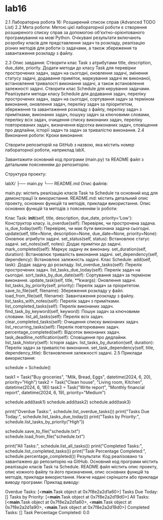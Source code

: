 # lab16
2.1 Лабораторна робота 16: Розширений список справ (Advanced TODO List)
2.2 Мета роботи:
Метою цієї лабораторної роботи є створення розширеного списку справ за допомогою об'єктно-орієнтованого програмування на мові Python. Очікувані результати включають розробку класів для представлення задач та розкладу, реалізацію різних методів для роботи із задачами, а також збереження та завантаження розкладу з файлу.

2.3 Опис завдання:
Створити клас Task з атрибутами title, description, due_date, priority.
Додати методи до класу Task для перевірки прострочених задач, задач на сьогодні, оновлення задачі, змінення статусу задачі, додавання приміток, маркування задачі як виконаної, встановлення тривалості виконання задачі, а також встановлення залежності задачі.
Створити клас Schedule для керування задачами.
Реалізувати методи класу Schedule для додавання задач, переліку прострочених задач, задач на сьогодні, сортування задач за терміном виконання, оновлення задач, переліку задач за пріоритетом, збереження та завантаження розкладу з файлу, переліку задач з примітками, виконаних задач, пошуку задач за ключовими словами, переліку всіх задач, очищення списку виконаних задач, переліку повторюваних задач, визначення відсотка виконаних задач, сповіщення про дедлайни, історії задач та задач за тривалістю виконання.
2.4 Виконання роботи:
Кроки виконання:

Створити репозиторій на GitHub з назвою, яка містить номер лабораторної роботи, наприклад labX.

Завантажити основний код програми (main.py) та README файл з детальним поясненням до репозиторію.

Структура проекту:


labX/
├── main.py
└── README.md
Опис файлів:

main.py: містить реалізацію класів Task та Schedule та основний код для демонстрації їх використання.
README.md: містить детальний опис проекту, основних функцій та методів, приклади використання.
Опис основних функцій та методів з поясненням їх роботи:

Клас Task:
__init__(self, title, description, due_date, priority='Low'): Конструктор класу.
is_overdue(self): Перевіряє, чи прострочена задача.
is_due_today(self): Перевіряє, чи має бути виконана задача сьогодні.
update(self, title=None, description=None, due_date=None, priority=None): Оновлює атрибути задачі.
set_status(self, status): Встановлює статус задачі.
set_notes(self, notes): Додає примітки до задачі.
mark_completed(self): Маркує задачу як виконану.
set_duration(self, duration): Встановлює тривалість виконання задачі.
set_dependency(self, dependency): Встановлює залежність задачі.
Клас Schedule:
add(self, task): Додає задачу до розкладу.
list_overdue_tasks(self): Перелік прострочених задач.
list_tasks_due_today(self): Перелік задач на сьогодні.
sort_tasks_by_due_date(self): Сортування задач за терміном виконання.
update_task(self, title, **kwargs): Оновлення задачі.
list_tasks_by_priority(self, priority): Перелік задач за пріоритетом.
save_to_file(self, filename): Збереження розкладу у файл.
load_from_file(self, filename): Завантаження розкладу з файлу.
list_tasks_with_notes(self): Перелік задач з примітками.
list_completed_tasks(self): Перелік виконаних задач.
find_task_by_keyword(self, keyword): Пошук задач за ключовими словами.
list_all_tasks(self): Перелік всіх задач.
clear_completed_tasks(self): Очищення списку виконаних задач.
list_recurring_tasks(self): Перелік повторюваних задач.
percentage_completed(self): Відсоток виконаних задач.
task_deadline_notification(self): Сповіщення про дедлайни.
list_task_history(self): Історія задач.
list_tasks_by_duration(self, duration): Перелік задач за тривалістю виконання.
set_task_dependency(self, title, dependency_title): Встановлення залежності задачі.
2.5 Приклади використання:


schedule = Schedule()

task1 = Task("Buy groceries", "Milk, Bread, Eggs", datetime(2024, 6, 20), priority="High")
task2 = Task("Clean house", "Living room, Kitchen", datetime(2024, 6, 18))
task3 = Task("Write report", "Monthly financial report", datetime(2024, 6, 19), priority="Medium")

schedule.add(task1)
schedule.add(task2)
schedule.add(task3)

print("Overdue Tasks:", schedule.list_overdue_tasks())
print("Tasks Due Today:", schedule.list_tasks_due_today())
print("Tasks by Priority:", schedule.list_tasks_by_priority("High"))

schedule.save_to_file("schedule.txt")
schedule.load_from_file("schedule.txt")

print("All Tasks:", schedule.list_all_tasks())
print("Completed Tasks:", schedule.list_completed_tasks())
print("Task Percentage Completed:", schedule.percentage_completed())
Результати:
Код реалізовано та завантажено до репозиторію на GitHub.
Основний код програми містить реалізацію класів Task та Schedule.
README файл містить опис проекту, опис кожного файлу та його призначення, опис основних функцій та методів, приклади використання.
Нижче надані скріншоти або приклади виводу програми:
Приклад виводу:


Overdue Tasks: [<__main__.Task object at 0x7f8e2a2d1a60>]
Tasks Due Today: []
Tasks by Priority: [<__main__.Task object at 0x7f8e2a2d19d0>]
All Tasks: [<__main__.Task object at 0x7f8e2a2d1a60>, <__main__.Task object at 0x7f8e2a2d1a90>, <__main__.Task object at 0x7f8e2a2d19d0>]
Completed Tasks: []
Task Percentage Completed: 0.0
